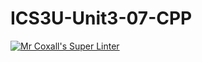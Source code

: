 # ICS3U-Unit3-07-CPP
[![Mr Coxall's Super Linter](https://github.com/zaida-hammmel2108/ICS3U-Unit3-07-CPP/workflows/Mr%20Coxall's%20Super%20Linter/badge.svg)](https://github.com/zaida-hammmel2108/ICS3U-Unit3-07-CPP/actions/)
